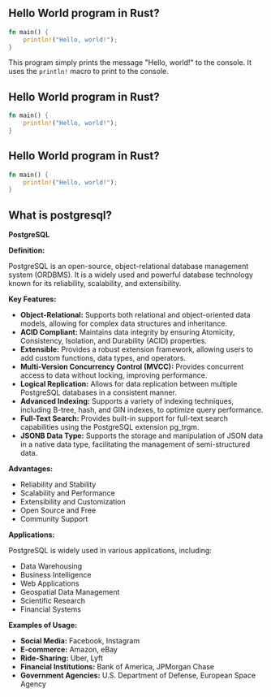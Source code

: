 ## Hello World program in Rust?

```rust
fn main() {
    println!("Hello, world!");
}
```

This program simply prints the message "Hello, world!" to the console. It uses the `println!` macro to print to the console.


## Hello World program in Rust?

```rust
fn main() {
    println!("Hello, world!");
}
```


## Hello World program in Rust?

```rust
fn main() {
    println!("Hello, world!");
}
```


## What is postgresql?

**PostgreSQL**

**Definition:**

PostgreSQL is an open-source, object-relational database management system (ORDBMS). It is a widely used and powerful database technology known for its reliability, scalability, and extensibility.

**Key Features:**

* **Object-Relational:** Supports both relational and object-oriented data models, allowing for complex data structures and inheritance.
* **ACID Compliant:** Maintains data integrity by ensuring Atomicity, Consistency, Isolation, and Durability (ACID) properties.
* **Extensible:** Provides a robust extension framework, allowing users to add custom functions, data types, and operators.
* **Multi-Version Concurrency Control (MVCC):** Provides concurrent access to data without locking, improving performance.
* **Logical Replication:** Allows for data replication between multiple PostgreSQL databases in a consistent manner.
* **Advanced Indexing:** Supports a variety of indexing techniques, including B-tree, hash, and GIN indexes, to optimize query performance.
* **Full-Text Search:** Provides built-in support for full-text search capabilities using the PostgreSQL extension pg_trgm.
* **JSONB Data Type:** Supports the storage and manipulation of JSON data in a native data type, facilitating the management of semi-structured data.

**Advantages:**

* Reliability and Stability
* Scalability and Performance
* Extensibility and Customization
* Open Source and Free
* Community Support

**Applications:**

PostgreSQL is widely used in various applications, including:

* Data Warehousing
* Business Intelligence
* Web Applications
* Geospatial Data Management
* Scientific Research
* Financial Systems

**Examples of Usage:**

* **Social Media:** Facebook, Instagram
* **E-commerce:** Amazon, eBay
* **Ride-Sharing:** Uber, Lyft
* **Financial Institutions:** Bank of America, JPMorgan Chase
* **Government Agencies:** U.S. Department of Defense, European Space Agency


